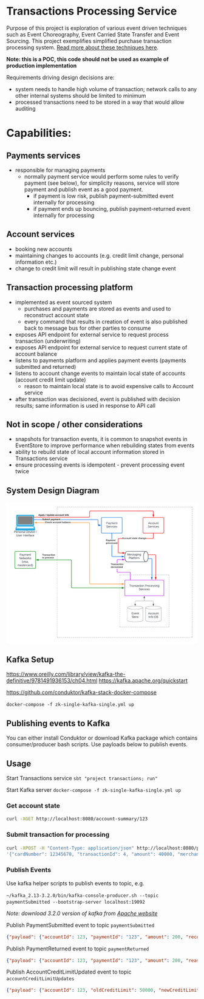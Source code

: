 # Transactions Processing Service

Purpose of this project is exploration of various event driven techniques such as Event Choreography, Event Carried State Transfer and Event Sourcing.
This project exemplifies simplified purchase transaction processing system. [Read more about these techniques here](docs/event_driven.md).

**Note: this is a POC, this code should not be used as example of production implementation**

Requirements driving design decisions are:

- system needs to handle high volume of transaction; network calls to any other internal systems should be limited to minimum 
- processed transactions need to be stored in a way that would allow auditing

# Capabilities:

## Payments services
- responsible for managing payments
  - normally payment service would perform some rules to verify payment (see below), for simplicity reasons, service will store payment and publish event as a good payment.
    - if payment is low risk, publish payment-submitted event internally for processing
    - if payment ends up bouncing, publish payment-returned event internally for processing

## Account services
- booking new accounts
- maintaining changes to accounts (e.g. credit limit change, personal information etc.)
- change to credit limit will result in publishing state change event

## Transaction processing platform
- implemented as event sourced system
  - purchases and payments are stored as events and used to reconstruct account state
  - every command that results in creation of event is also published back to message bus for other parties to consume
- exposes API endpoint for external service to request process transaction (underwriting)
- exposes API endpoint for external service to request current state of account balance
- listens to payments platform and applies payment events (payments submitted and returned)
- listens to account change events to maintain local state of accounts (account credit limit update)
  - reason to maintain local state is to avoid expensive calls to Account service 
- after transaction was decisioned, event is published with decision results; same information is used in response to API call

## Not in scope / other considerations
- snapshots for transaction events, it is common to snapshot events in EventStore to improve performance when rebuilding states from events
- ability to rebuild state of local account information stored in Transactions service
- ensure processing events is idempotent - prevent processing event twice

## System Design Diagram

![alt text](docs/system_diagram.png)

## Kafka Setup
https://www.oreilly.com/library/view/kafka-the-definitive/9781491936153/ch04.html
https://kafka.apache.org/quickstart

https://github.com/conduktor/kafka-stack-docker-compose

`docker-compose -f zk-single-kafka-single.yml up`

## Publishing events to Kafka

You can either install Conduktor or download Kafka package which contains consumer/producer bash scripts. Use payloads below to publish events.

## Usage

Start Transactions service `sbt "project transactions; run"` 

Start Kafka server `docker-compose -f zk-single-kafka-single.yml up`

### Get account state

```bash
curl -XGET http://localhost:8080/account-summary/123
```

### Submit transaction for processing

```bash
curl -XPOST -H "Content-Type: application/json" http://localhost:8080/process-purchase-transaction -d \
'{"cardNumber": 12345678, "transactionId": 4, "amount": 40000, "merchantCode": "ABC", "zipOrPostal": "80126", "countryCode": 1}'
```

### Publish Events

Use kafka helper scripts to publish events to topic, e.g.


`~/kafka_2.13-3.2.0/bin/kafka-console-producer.sh --topic paymentSubmitted --bootstrap-server localhost:19092`

*Note: download 3.2.0 version of kafka from [Apache website](https://downloads.apache.org/kafka/3.2.3/kafka_2.13-3.2.3.tgz)*

Publish PaymentSubmitted event to topic `paymentSubmitted`

```json
{"payload": {"accountId": 123, "paymentId": "123", "amount": 200, "recordedTimestamp": 1658108329}, "eventId": "123", "eventTimestamp": 1658108328}
```

Publish PaymentReturned event to topic `paymentReturned`

```json
{"payload": {"accountId": 123, "paymentId": "123", "amount": 200, "reason": "no sufficient funds", "recordedTimestamp": 1658108329}, "eventId": "123", "eventTimestamp": 1658108328}
```

Publish AccountCreditLimitUpdated event to topic `accountCreditLimitUpdates`

```json
{"payload": {"accountId": 123, "oldCreditLimit": 50000, "newCreditLimit": 60000, "recordedTimestamp": 1658108329}, "eventId": "123", "eventTimestamp": 1658108328}
```
